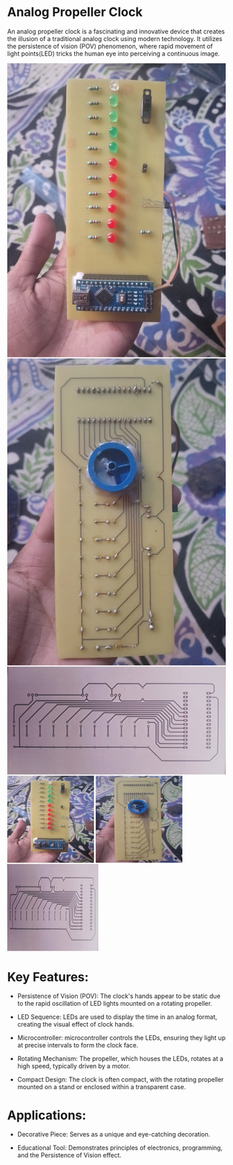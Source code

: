 # Analog Propeller Clock

An analog propeller clock is a fascinating and innovative device that creates the illusion of a traditional analog clock using modern technology. It utilizes the persistence of vision (POV) phenomenon, where rapid movement of light points(LED) tricks the human eye into perceiving a continuous image.


![Clock Image](Clock_img(3).jpg)
![Clock Image](Clock_img(4).jpg)
![Clock Image](Clock_img(11).jpg)
<img src="Clock_img(3).jpg" alt="Clock Image" width="200" height="200">
<img src="Clock_img(4).jpg" alt="Clock Image" width="200" height="200">
<img src="Clock_img(11).jpg" alt="Clock Image" width="210" height="200">

# Key Features:

* Persistence of Vision (POV): The clock's hands appear to be static due to  the rapid oscillation of LED lights mounted on a rotating propeller.

* LED Sequence: LEDs are used to display the time in an analog format, creating the visual effect of clock hands.

* Microcontroller: microcontroller controls the LEDs, ensuring they light up at precise intervals to form the clock face.

* Rotating Mechanism: The propeller, which houses the LEDs, rotates at a high speed, typically driven by a motor.

* Compact Design: The clock is often compact, with the rotating propeller mounted on a stand or enclosed within a transparent case.

# Applications:

* Decorative Piece: Serves as a unique and eye-catching decoration.

* Educational Tool: Demonstrates principles of electronics, programming, and the Persistence of Vision effect.
